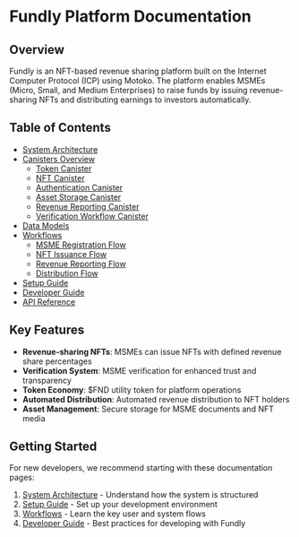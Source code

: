 # Fundly Platform Documentation

## Overview

Fundly is an NFT-based revenue sharing platform built on the Internet Computer Protocol (ICP) using Motoko. The platform enables MSMEs (Micro, Small, and Medium Enterprises) to raise funds by issuing revenue-sharing NFTs and distributing earnings to investors automatically.

## Table of Contents

- [System Architecture](architecture.md)
- [Canisters Overview](canisters/README.md)
  - [Token Canister](canisters/token.md)
  - [NFT Canister](canisters/nft.md)
  - [Authentication Canister](canisters/authentication.md)
  - [Asset Storage Canister](canisters/asset_storage.md)
  - [Revenue Reporting Canister](canisters/revenue_reporting.md)
  - [Verification Workflow Canister](canisters/verification_workflow.md)
- [Data Models](data-models.md)
- [Workflows](workflows.md)
  - [MSME Registration Flow](workflows.md#msme-registration-flow)
  - [NFT Issuance Flow](workflows.md#nft-issuance-flow)
  - [Revenue Reporting Flow](workflows.md#revenue-reporting-flow)
  - [Distribution Flow](workflows.md#distribution-flow)
- [Setup Guide](setup-guide.md)
- [Developer Guide](developer-guide.md)
- [API Reference](api-reference.md)

## Key Features

- **Revenue-sharing NFTs**: MSMEs can issue NFTs with defined revenue share percentages
- **Verification System**: MSME verification for enhanced trust and transparency
- **Token Economy**: $FND utility token for platform operations
- **Automated Distribution**: Automated revenue distribution to NFT holders
- **Asset Management**: Secure storage for MSME documents and NFT media

## Getting Started

For new developers, we recommend starting with these documentation pages:

1. [System Architecture](architecture.md) - Understand how the system is structured
2. [Setup Guide](setup-guide.md) - Set up your development environment
3. [Workflows](workflows.md) - Learn the key user and system flows
4. [Developer Guide](developer-guide.md) - Best practices for developing with Fundly
